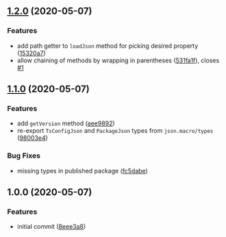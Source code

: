 ## [1.2.0](https://github.com/ifiokjr/json.macro/compare/v1.1.0...v1.2.0) (2020-05-07)


### Features

* add path getter to `loadJson` method for picking desired property ([15320a7](https://github.com/ifiokjr/json.macro/commit/15320a7cb629d8ea5f8e1ff623d672c326899db7))
* allow chaining of methods by wrapping in parentheses ([531fa1f](https://github.com/ifiokjr/json.macro/commit/531fa1ffb80209bbd978f59b59b98482c547e1e0)), closes [#1](https://github.com/ifiokjr/json.macro/issues/1)

## [1.1.0](https://github.com/ifiokjr/json.macro/compare/v1.0.0...v1.1.0) (2020-05-07)


### Features

* add `getVersion` method ([aee9892](https://github.com/ifiokjr/json.macro/commit/aee9892c29a0ca3eb310c3af43794a021db3ace5))
* re-export `TsConfigJson` and `PackageJson` types from `json.macro/types` ([98003e4](https://github.com/ifiokjr/json.macro/commit/98003e46f87fb3e78df8b04684a8775afa823fd8))


### Bug Fixes

* missing types in published package ([fc5dabe](https://github.com/ifiokjr/json.macro/commit/fc5dabe0acf0fc87cd0b9063b367b853db6c86b1))

## 1.0.0 (2020-05-07)


### Features

* initial commit ([8eee3a8](https://github.com/ifiokjr/json.macro/commit/8eee3a8e4f290b14effb0c7090e66b8afee1a976))
